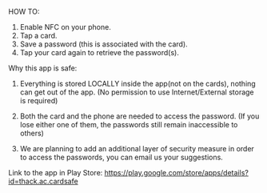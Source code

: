 HOW TO:<br>
1. Enable NFC on your phone.<br>
2. Tap a card.<br>
3. Save a password (this is associated with the card).<br>
4. Tap your card again to retrieve the password(s).

Why this app is safe:

1. Everything is stored LOCALLY inside the app(not on the cards), nothing can get out of the app. (No permission to use Internet/External storage is required)

2. Both the card and the phone are needed to access the password. (If you lose either one of them, the passwords still remain inaccessible to others)

3. We are planning to add an additional layer of security measure in order to access the passwords, you can email us your suggestions.

Link to the app in Play Store:
https://play.google.com/store/apps/details?id=thack.ac.cardsafe
